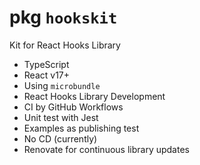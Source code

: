 # pkg `hookskit`

Kit for React Hooks Library

- TypeScript
- React v17+
- Using `microbundle`
- React Hooks Library Development
- CI by GitHub Workflows
- Unit test with Jest
- Examples as publishing test
- No CD (currently)
- Renovate for continuous library updates
